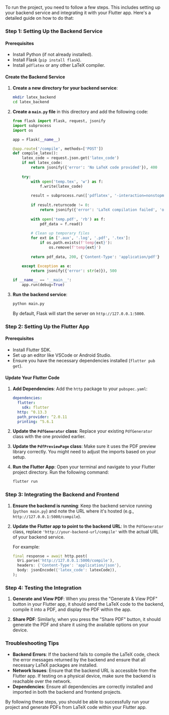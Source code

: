 To run the project, you need to follow a few steps. This includes setting up your backend service and integrating it with your Flutter app. Here's a detailed guide on how to do that:

### Step 1: Setting Up the Backend Service

#### Prerequisites
- Install Python (if not already installed).
- Install Flask (`pip install flask`).
- Install `pdflatex` or any other LaTeX compiler.

#### Create the Backend Service
1. **Create a new directory for your backend service**:
    ```sh
    mkdir latex_backend
    cd latex_backend
    ```

2. **Create a `main.py` file** in this directory and add the following code:
    ```python
    from flask import Flask, request, jsonify
    import subprocess
    import os

    app = Flask(__name__)

    @app.route('/compile', methods=['POST'])
    def compile_latex():
        latex_code = request.json.get('latex_code')
        if not latex_code:
            return jsonify({'error': 'No LaTeX code provided'}), 400
        
        try:
            with open('temp.tex', 'w') as f:
                f.write(latex_code)
            
            result = subprocess.run(['pdflatex', '-interaction=nonstopmode', 'temp.tex'], capture_output=True, text=True)
            
            if result.returncode != 0:
                return jsonify({'error': 'LaTeX compilation failed', 'output': result.stderr}), 500
            
            with open('temp.pdf', 'rb') as f:
                pdf_data = f.read()
            
            # Clean up temporary files
            for ext in ['.aux', '.log', '.pdf', '.tex']:
                if os.path.exists(f'temp{ext}'):
                    os.remove(f'temp{ext}')
            
            return pdf_data, 200, {'Content-Type': 'application/pdf'}
        
        except Exception as e:
            return jsonify({'error': str(e)}), 500

    if __name__ == '__main__':
        app.run(debug=True)
    ```

3. **Run the backend service**:
    ```sh
    python main.py
    ```
    By default, Flask will start the server on `http://127.0.0.1:5000`.

### Step 2: Setting Up the Flutter App

#### Prerequisites
- Install Flutter SDK.
- Set up an editor like VSCode or Android Studio.
- Ensure you have the necessary dependencies installed (`flutter pub get`).

#### Update Your Flutter Code
1. **Add Dependencies**:
   Add the `http` package to your `pubspec.yaml`:
    ```yaml
    dependencies:
      flutter:
        sdk: flutter
      http: ^0.13.3
      path_provider: ^2.0.11
      printing: ^5.6.1
    ```

2. **Update the `PdfGenerator` class**:
    Replace your existing `PdfGenerator` class with the one provided earlier.

3. **Update the `PdfPreviewPage` class**:
    Make sure it uses the PDF preview library correctly. You might need to adjust the imports based on your setup.

4. **Run the Flutter App**:
    Open your terminal and navigate to your Flutter project directory. Run the following command:
    ```sh
    flutter run
    ```

### Step 3: Integrating the Backend and Frontend

1. **Ensure the backend is running**:
    Keep the backend service running (`python main.py`) and note the URL where it's hosted (e.g., `http://127.0.0.1:5000/compile`).

2. **Update the Flutter app to point to the backend URL**:
    In the `PdfGenerator` class, replace `'http://your-backend-url/compile'` with the actual URL of your backend service.

    For example:
    ```dart
    final response = await http.post(
      Uri.parse('http://127.0.0.1:5000/compile'),
      headers: {'Content-Type': 'application/json'},
      body: jsonEncode({'latex_code': latexCode}),
    );
    ```

### Step 4: Testing the Integration

1. **Generate and View PDF**:
    When you press the "Generate & View PDF" button in your Flutter app, it should send the LaTeX code to the backend, compile it into a PDF, and display the PDF within the app.

2. **Share PDF**:
    Similarly, when you press the "Share PDF" button, it should generate the PDF and share it using the available options on your device.

### Troubleshooting Tips

- **Backend Errors**: If the backend fails to compile the LaTeX code, check the error messages returned by the backend and ensure that all necessary LaTeX packages are installed.
- **Network Issues**: Ensure that the backend URL is accessible from the Flutter app. If testing on a physical device, make sure the backend is reachable over the network.
- **Dependencies**: Ensure all dependencies are correctly installed and imported in both the backend and frontend projects.

By following these steps, you should be able to successfully run your project and generate PDFs from LaTeX code within your Flutter app.
